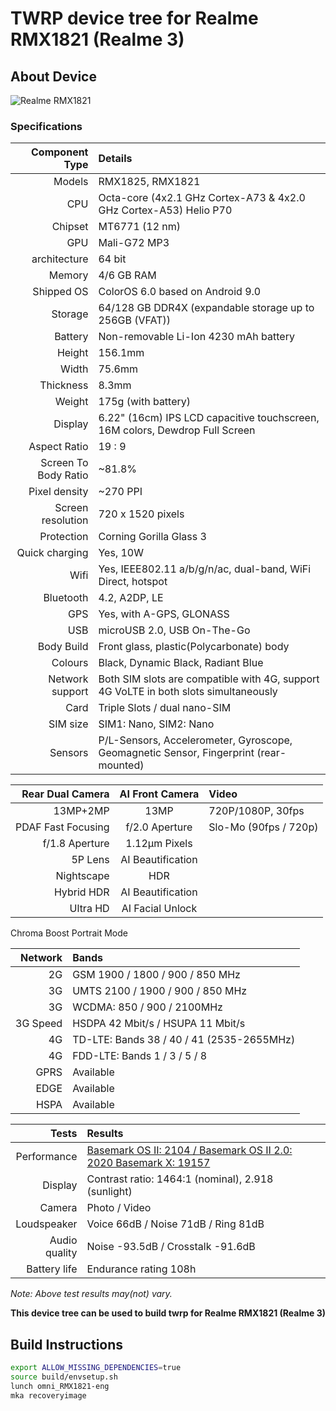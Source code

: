 # TWRP device tree for Realme RMX1821 (Realme 3)

## About Device

![Realme RMX1821](https://www.91-cdn.com/pricebaba-images/images/product/mobile/60023/realme-3-raw-262527.jpg)

### Specifications


Component Type | Details
--------------:|:-------
Models | RMX1825, RMX1821
CPU     | Octa-core (4x2.1 GHz Cortex-A73 & 4x2.0 GHz Cortex-A53) Helio P70
Chipset | MT6771 (12 nm)
GPU     | Mali-G72 MP3
architecture | 64 bit
Memory  | 4/6 GB RAM
Shipped OS | ColorOS 6.0 based on Android 9.0
Storage | 64/128 GB DDR4X (expandable storage up to 256GB (VFAT))
Battery | Non-removable Li-Ion 4230 mAh battery
Height | 156.1mm
Width | 75.6mm
Thickness | 8.3mm
Weight | 175g (with battery)
Display | 6.22" (16cm) IPS LCD capacitive touchscreen, 16M colors, Dewdrop Full Screen
Aspect Ratio | 19 : 9
Screen To Body Ratio | ~81.8%
Pixel density | ~270 PPI
Screen resolution | 720 x 1520 pixels
Protection | Corning Gorilla Glass 3
Quick charging | Yes, 10W
Wifi | Yes, IEEE802.11 a/b/g/n/ac, dual-band, WiFi Direct, hotspot 
Bluetooth | 4.2, A2DP, LE
GPS | Yes, with A-GPS, GLONASS
USB | microUSB 2.0, USB On-The-Go
Body Build | Front glass, plastic(Polycarbonate) body
Colours | Black, Dynamic Black, Radiant Blue
Network support | Both SIM slots are compatible with 4G, support 4G VoLTE in both slots simultaneously
Card | Triple Slots / dual nano-SIM
SIM size | SIM1: Nano, SIM2: Nano
Sensors | P/L-Sensors, Accelerometer, Gyroscope, Geomagnetic Sensor, Fingerprint (rear-mounted)


Rear Dual Camera | AI Front Camera | Video
----------------:|:---------------:|:-----
13MP+2MP | 13MP | 720P/1080P, 30fps
PDAF Fast Focusing | f/2.0 Aperture | Slo-Mo (90fps / 720p)
f/1.8 Aperture | 1.12μm Pixels
5P Lens | AI Beautification
Nightscape | HDR
Hybrid HDR | AI Beautification
Ultra HD | AI Facial Unlock
Chroma Boost
Portrait Mode


Network | Bands
-------:|:-----
2G | GSM 1900 / 1800 / 900 / 850 MHz
3G | UMTS 2100 / 1900 / 900 / 850 MHz
3G | WCDMA: 850 / 900 / 2100MHz
3G Speed | HSDPA 42 Mbit/s / HSUPA 11 Mbit/s
4G | TD-LTE: Bands 38 / 40 / 41 (2535-2655MHz)
4G | FDD-LTE: Bands 1 / 3 / 5 / 8
GPRS | Available
EDGE | Available
HSPA | Available

Tests | Results
-----:|:-------
Performance | [Basemark OS II: 2104 / Basemark OS II 2.0: 2020 Basemark X: 19157](https://www.gsmarena.com/benchmark-test.php3?idPhone=9558#show)
Display | Contrast ratio: 1464:1 (nominal), 2.918 (sunlight)
Camera | Photo / Video
Loudspeaker | Voice 66dB / Noise 71dB / Ring 81dB
Audio quality | Noise -93.5dB / Crosstalk -91.6dB
Battery life | Endurance rating 108h

_Note: Above test results may(not) vary._

**This device tree can be used to build twrp for Realme RMX1821 (Realme 3)**

## Build Instructions
```sh
export ALLOW_MISSING_DEPENDENCIES=true
source build/envsetup.sh
lunch omni_RMX1821-eng
mka recoveryimage
```

